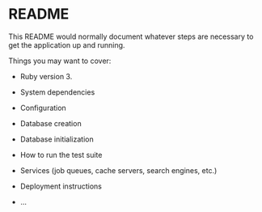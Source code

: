 # README

This README would normally document whatever steps are necessary to get the
application up and running.

Things you may want to cover:

* Ruby version 3.

* System dependencies

* Configuration

* Database creation

* Database initialization

* How to run the test suite

* Services (job queues, cache servers, search engines, etc.)

* Deployment instructions

* ...
